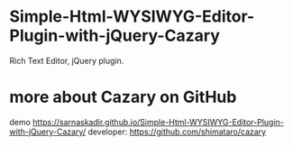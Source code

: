 # Simple-Html-WYSIWYG-Editor-Plugin-with-jQuery-Cazary
Rich Text Editor, jQuery plugin.
# more about Cazary on GitHub

demo https://sarnaskadir.github.io/Simple-Html-WYSIWYG-Editor-Plugin-with-jQuery-Cazary/
developer: https://github.com/shimataro/cazary
